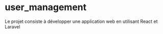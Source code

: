 # user_management
Le projet consiste à développer une application web en utilisant React et Laravel
